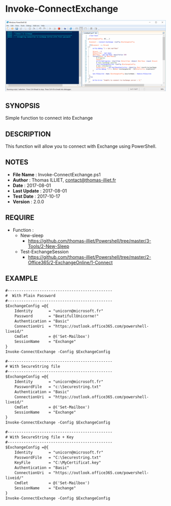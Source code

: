 # Invoke-ConnectExchange

![Demo](Resource/Demo.gif)

## SYNOPSIS  
Simple function to connect into Exchange

## DESCRIPTION
This function will allow you to connect with Exchange using PowerShell.

## NOTES  
  - **File Name**   : Invoke-ConnectExchange.ps1
  - **Author**      : Thomas ILLIET, contact@thomas-illiet.fr
  - **Date**        : 2017-08-01
  - **Last Update** : 2017-08-01
  - **Test Date**   : 2017-10-17
  - **Version**     : 2.0.0

## REQUIRE
  - Function :
    - New-sleep
      - https://github.com/thomas-illiet/Powershell/tree/master/3-Tools/2-New-Sleep
    - Test-ExchangeSession
      - https://github.com/thomas-illiet/Powershell/tree/master/2-Office365/2-ExchangeOnline/1-Connect


## EXAMPLE
```
#----------------------------------------------
#  With Plain Password
#----------------------------------------------
$ExchangeConfig =@{
    Identity       = "unicorn@microsoft.fr"
    Password       = "BeatifullUnicorne!"
    Authentication = "Basic"
    ConnectionUri  = "https://outlook.office365.com/powershell-liveid/"
    Cmdlet         = @('Set-Mailbox')
    SessionName    = "Exchange"
}
Invoke-ConnectExchange -Config $ExchangeConfig
```

```
#----------------------------------------------
# With SecureString file
#----------------------------------------------
$ExchangeConfig =@{
    Identity       = "unicorn@microsoft.fr"
    PasswordFile   = "c:\Securestring.txt"
    Authentication = "Basic"
    ConnectionUri  = "https://outlook.office365.com/powershell-liveid/"
    Cmdlet         = @('Set-Mailbox')
    SessionName    = "Exchange"
}
Invoke-ConnectExchange -Config $ExchangeConfig
```

```
#----------------------------------------------
# With SecureString file + Key
#----------------------------------------------
$ExchangeConfig =@{
    Identity       = "unicorn@microsoft.fr"
    PasswordFile   = "C:\Securestring.txt"
    KeyFile        = "C:\MyCertificat.key"
    Authentication = "Basic"
    ConnectionUri  = "https://outlook.office365.com/powershell-liveid/"
    Cmdlet         = @('Set-Mailbox')
    SessionName    = "Exchange"
}
Invoke-ConnectExchange -Config $ExchangeConfig
```
